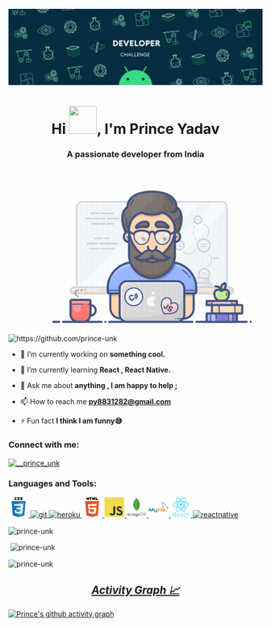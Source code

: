 ![MasterHead](https://github.com/prince-unk/prince-unk/blob/main/Banner/Banner.gif)
<h1 align="center">Hi <img src="https://github.com/mitul3737/mitul3737/blob/main/Wave.gif" height="55px" width="55px">, I'm Prince Yadav</h1>
<h3 align="center">A passionate developer from India</h3>
<img align="right" alt="Coding" width="440" src="https://github.com/prince-unk/prince-unk/blob/main/Banner/Programmer_Uncle.gif">
<p align="left"> 
 <img src="https://komarev.com/ghpvc/?username=prince-unk&label=Profile%20Views&color=blue&style=plastic" alt="https://github.com/prince-unk" />
<!--  <img src="https://img.shields.io/github/followers/prince-unk?style=social" alt="https://github.com/prince-unk" /> -->
<!--   <img src="https://img.shields.io/github/repositories/prince-unk?style=plastic" alt="https://github.com/prince-unk" /> -->
<!--  <img src="https://img.shields.io/github/repositories/prince-unk?style=social" alt="https://github.com/prince-unk" /> -->
<!--  <img src="https://img.shields.io/github/prince-unk/repositories?style=social" /> -->
</p>


- 🔭 I’m currently working on **something cool.**

- 🌱 I’m currently learning **React , React Native.**

- 💬 Ask me about **anything , I am happy to help ;**

- 📫 How to reach me **py8831282@gmail.com**

- ⚡ Fun fact **I think I am funny😅**

<h3 align="left">Connect with me:</h3>
<p align="left">
<a href="https://instagram.com/__prince_unk" target="blank"><img align="center" src="https://raw.githubusercontent.com/rahuldkjain/github-profile-readme-generator/master/src/images/icons/Social/instagram.svg" alt="__prince_unk" height="30" width="40" /></a>
</p>

<h3 align="left">Languages and Tools:</h3>
<p align="left"> <a href="https://www.w3schools.com/css/" target="_blank" rel="noreferrer">
<img src="https://raw.githubusercontent.com/devicons/devicon/master/icons/css3/css3-original-wordmark.svg" alt="css3" width="40" height="40"/> </a> <a href="https://git-scm.com/" target="_blank" rel="noreferrer"> <img src="https://www.vectorlogo.zone/logos/git-scm/git-scm-icon.svg" alt="git" width="40" height="40"/> </a> <a href="https://heroku.com" target="_blank" rel="noreferrer"> <img src="https://www.vectorlogo.zone/logos/heroku/heroku-icon.svg" alt="heroku" width="40" height="40"/> </a> <a href="https://www.w3.org/html/" target="_blank" rel="noreferrer"> <img src="https://raw.githubusercontent.com/devicons/devicon/master/icons/html5/html5-original-wordmark.svg" alt="html5" width="40" height="40"/> </a> <a href="https://developer.mozilla.org/en-US/docs/Web/JavaScript" target="_blank" rel="noreferrer"> <img src="https://raw.githubusercontent.com/devicons/devicon/master/icons/javascript/javascript-original.svg" alt="javascript" width="40" height="40"/> </a> <a href="https://www.mongodb.com/" target="_blank" rel="noreferrer"> <img src="https://raw.githubusercontent.com/devicons/devicon/master/icons/mongodb/mongodb-original-wordmark.svg" alt="mongodb" width="40" height="40"/> </a> <a href="https://www.mysql.com/" target="_blank" rel="noreferrer"> <img src="https://raw.githubusercontent.com/devicons/devicon/master/icons/mysql/mysql-original-wordmark.svg" alt="mysql" width="40" height="40"/> </a> <a href="https://reactjs.org/" target="_blank" rel="noreferrer"> <img src="https://raw.githubusercontent.com/devicons/devicon/master/icons/react/react-original-wordmark.svg" alt="react" width="40" height="40"/> </a> <a href="https://reactnative.dev/" target="_blank" rel="noreferrer"> <img src="https://reactnative.dev/img/header_logo.svg" alt="reactnative" width="40" height="40"/> </a> </p>

<p><img align="center" src="https://github-readme-stats.vercel.app/api/top-langs?username=prince-unk&show_icons=true&theme=highcontrast&hide_border=false&locale=en&layout=compact" alt="prince-unk" /></p>
<p>&nbsp;<img align="center" src="https://github-readme-stats.vercel.app/api?username=prince-unk&show_icons=true&locale=en&theme=highcontrast" alt="prince-unk" /></p>
<p><img align="center" src="https://github-readme-streak-stats.herokuapp.com/?user=prince-unk&show_icons=true&theme=highcontrast" alt="prince-unk" /></p>

<!--[![Prince's GitHub activity graph](https://activity-graph.herokuapp.com/graph?username=prince-unk&&theme=xcode)](https://github.com/prince-unk)-->
 
 <h2 align='center'><i><a href="https://github.com/prince-unk/github-readme-activity-graph">Activity Graph 📈</i></h2>
<p align="center">
<!-- <a href="https://github.com/prince-unk/github-readme-activity-graph#gh-light-mode-only">
 <img src="https://github-readme-activity-graph.cyclic.app/graph?username=prince-unk&theme=react&area=true&hide_border=true#gh-light-mode-only" width="100%">
</a>
<a href="https://github.com/prince-unk/github-readme-activity-graph#gh-dark-mode-only">
 <img src="https://github-readme-activity-graph.cyclic.app/graph?username=prince-unk&theme=dracula&area=true&hide_border=true#gh-dark-mode-only" width="100%">
</a> -->

 
 [![Prince's github activity graph](https://github-readme-activity-graph.cyclic.app/graph?username=prince-unk&bg_color=000000&color=ffffff&line=00ffe1&point=00ff33&area=true&hide_border=true)](https://github.com/prince-unk/github-readme-activity-graph)

 </p>
